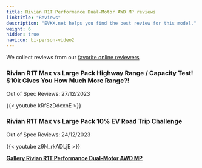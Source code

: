 ```yaml
---
title: Rivian R1T Performance Dual-Motor AWD MP reviews
linktitle: "Reviews"
description: "EVKX.net helps you find the best review for this model."
weight: 6
hidden: true
navicon: bi-person-video2
---
```

We collect reviews from our [favorite online reviewers](../../../../../guides/evreviewers/)

<div class="container text-center shadow p-2 pe-4 mb-5 bg-body-tertiary rounded border">
<h3>Rivian R1T Max vs Large Pack Highway Range / Capacity Test! $10k Gives You How Much More Range?!</h3>
<p>Out of Spec Reviews: 27/12/2023</p>

{{< youtube kRfSzDdcxnE >}}

</div>
<div class="container text-center shadow p-2 pe-4 mb-5 bg-body-tertiary rounded border">
<h3>Rivian R1T Max vs Large Pack 10% EV Road Trip Challenge</h3>
<p>Out of Spec Reviews: 24/12/2023</p>

{{< youtube z9N_rkADLjE >}}

</div>
<div class="mt-3 mb-3">
<a href="../gallery/" class="text-decoration-none text-black">
<strong><i class="bi-arrow-left"></i>Gallery  </strong>
</a>
<a href="../" class="text-decoration-none text-black float-end">
<strong>Rivian R1T Performance Dual-Motor AWD MP <i class="bi-arrow-right"></i></strong>
</a>
</div>
